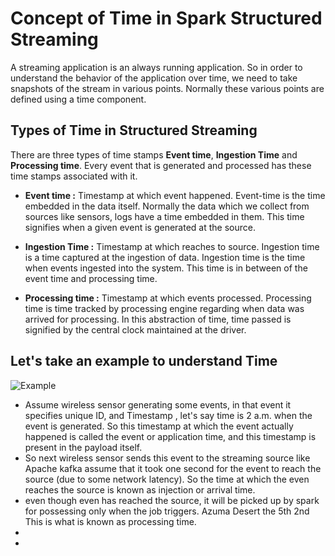 
# Concept of Time in Spark Structured Streaming

A streaming application is an always running application. So in order to understand the behavior of the application over time, we need to take snapshots of the stream in various points. Normally these various points are defined using a time component.

## Types of Time in Structured Streaming
There are three types of time stamps **Event time**, **Ingestion Time** and **Processing time**. Every event that is generated and processed has these time stamps associated with it.

 - **Event time :**  Timestamp at which event happened. Event-time is the time embedded in the data itself. Normally the data which we collect from sources like sensors, logs have a time embedded in them. This time signifies when a given event is generated at the source.
   
 - **Ingestion Time :** Timestamp at which reaches to source. Ingestion time is a time captured at the ingestion of data. Ingestion time is the time when events ingested into the system. This time is in between of the event time and processing time.
 - **Processing time :** Timestamp at which events processed. Processing time is time tracked by processing engine regarding when data was arrived for processing. In this abstraction of time, time passed is signified by the central clock maintained at the driver.

## Let's take an example to understand Time
![Example](https://github.com/gurditsingh/blog/blob/gh-pages/_screenshots/Streaming.jpg?raw=true)

 - Assume wireless sensor generating some events, in that event it specifies unique ID, and Timestamp , let's say time is 2 a.m. when the event is generated. So this timestamp at which the event actually happened is called the event or application time, and this timestamp is present in the payload itself.
 - So next wireless sensor sends this event to the streaming source like Apache kafka assume that it took one second for the event to reach the source (due to some network latency). So the time at which the even reaches the source is known as injection or arrival time.
 - even though even has reached the source, it will be picked up by spark for possessing only when the job triggers. Azuma Desert the 5th 2nd This is what is known as processing time.
 - 
 - 

<!--stackedit_data:
eyJoaXN0b3J5IjpbOTU0OTgzMjg0LDg5MzE5MDgyOSwtMTk2ND
I1NzUxOSwtMTcyMDMzNDk1OSwtMTA1NjY3MjE5MiwxNDIwNzk4
NTYxLDg1NzM0NTM0MiwzOTkzODQzNiwxOTY2NDAyNzc2LDE4Nj
M4ODg5OTcsNzUyMjEwMzc1LC0yOTk2NjEyNjksLTE1MjIzNDEy
ODcsLTQ3NDQ2NzEyMSw4NTg2MjA0NjQsNzg3MTI3MjUxLC0xOD
Q3Njk2Mzc3LC0xNjkzMTM4MzUxLDE2NTYxMzI2MjgsMjQxNzM4
NDc3XX0=
-->